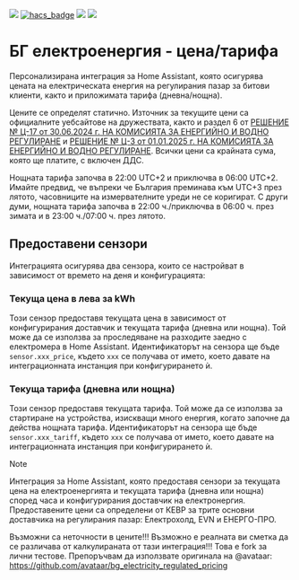 [![](https://img.shields.io/github/release/vlado05/bg_electricity_regulated_pricing_bg_tok/all.svg?style=for-the-badge)](https://github.com/vlado05/bg_electricity_regulated_pricing_bg_tok/releases)
[![hacs_badge](https://img.shields.io/badge/HACS-Custom-orange.svg?style=for-the-badge)](https://github.com/hacs/integration)
[![](https://img.shields.io/github/license/vlado05/bg_electricity_regulated_pricing_bg_tok?style=for-the-badge)](LICENSE.txt)
[![](https://img.shields.io/github/workflow/status/vlado05/bg_electricity_regulated_pricing_bg_tok/Python%20package?style=for-the-badge)](https://github.com/vlado05/bg_electricity_regulated_pricing_bg_tok/actions)

# БГ електроенергия - цена/тарифа
Персонализирана интеграция за Home Assistant, която осигурява цената на електрическата енергия на регулирания пазар за битови клиенти, както и приложимата тарифа (дневна/нощна).

Цените се определят статично. Източник за текущите цени са официалните уебсайтове на дружествата, както и раздел 6 от [РЕШЕНИЕ № Ц-17 от 30.06.2024 г. НА КОМИСИЯТА ЗА ЕНЕРГИЙНО И ВОДНО РЕГУЛИРАНЕ](https://www.dker.bg/uploads/reshenia/2024/res-c-17-2024.pdf) и [РЕШЕНИЕ № Ц-3 от 01.01.2025 г. НА КОМИСИЯТА ЗА ЕНЕРГИЙНО И ВОДНО РЕГУЛИРАНЕ](https://www.dker.bg/uploads/reshenia/2025/res_c-03_25.pdf). Всички цени са крайната сума, която ще платите, с включен ДДС.

Нощната тарифа започва в 22:00 UTC+2 и приключва в 06:00 UTC+2. Имайте предвид, че въпреки че България преминава към UTC+3 през лятото, часовниците на измервателните уреди не се коригират. С други думи, нощната тарифа започва в 22:00 ч./приключва в 06:00 ч. през зимата и в 23:00 ч./07:00 ч. през лятото.

## Предоставени сензори

Интеграцията осигурява два сензора, които се настройват в зависимост от времето на деня и конфигурацията:

### Текуща цена в лева за kWh

Този сензор предоставя текущата цена в зависимост от конфигурирания доставчик и текущата тарифа (дневна или нощна). Той може да се използва за проследяване на разходите заедно с електромера в Home Assistant. Идентификаторът на сензора ще бъде `sensor.xxx_price`, където `xxx` се получава от името, което давате на интеграционната инстанция при конфигурирането ѝ.

### Текуща тарифа (дневна или нощна)

Този сензор предоставя текущата тарифа. Той може да се използва за стартиране на устройства, изискващи много енергия, когато започне да действа нощната тарифа. Идентификаторът на сензора ще бъде `sensor.xxx_tariff`, където `xxx` се получава от името, което давате на интеграционната инстанция при конфигурирането ѝ.

> [!NOTE]
> Интеграция за Home Assistant, която предоставя сензори за текущата цена на електроенергията и текущата тарифа (дневна или нощна) според часа и конфигурирания доставчик на електронергия. Предоставените цени са определени от КЕВР за трите основни доставчика на регулирания пазар: Електрохолд, EVN и ЕНЕРГО-ПРО.
> 
Възможни са неточности в цените!!!
Възможно е реалната ви сметка да се различава от калкулираната от тази интеграция!!!
Това е fork за лични тестове. Препоръчвам да използвате оригинала на @avataar: https://github.com/avataar/bg_electricity_regulated_pricing
